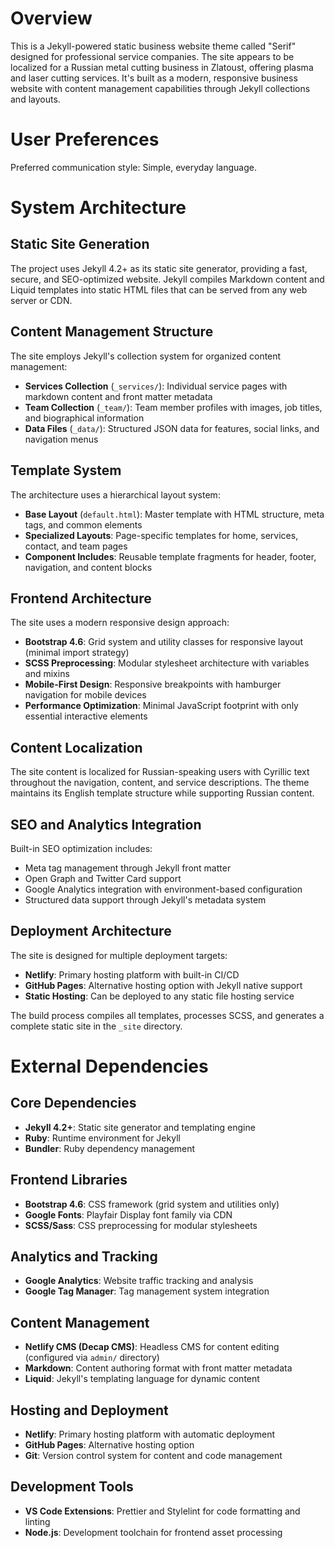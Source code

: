 # Overview

This is a Jekyll-powered static business website theme called "Serif" designed for professional service companies. The site appears to be localized for a Russian metal cutting business in Zlatoust, offering plasma and laser cutting services. It's built as a modern, responsive business website with content management capabilities through Jekyll collections and layouts.

# User Preferences

Preferred communication style: Simple, everyday language.

# System Architecture

## Static Site Generation
The project uses Jekyll 4.2+ as its static site generator, providing a fast, secure, and SEO-optimized website. Jekyll compiles Markdown content and Liquid templates into static HTML files that can be served from any web server or CDN.

## Content Management Structure
The site employs Jekyll's collection system for organized content management:
- **Services Collection** (`_services/`): Individual service pages with markdown content and front matter metadata
- **Team Collection** (`_team/`): Team member profiles with images, job titles, and biographical information
- **Data Files** (`_data/`): Structured JSON data for features, social links, and navigation menus

## Template System
The architecture uses a hierarchical layout system:
- **Base Layout** (`default.html`): Master template with HTML structure, meta tags, and common elements
- **Specialized Layouts**: Page-specific templates for home, services, contact, and team pages
- **Component Includes**: Reusable template fragments for header, footer, navigation, and content blocks

## Frontend Architecture
The site uses a modern responsive design approach:
- **Bootstrap 4.6**: Grid system and utility classes for responsive layout (minimal import strategy)
- **SCSS Preprocessing**: Modular stylesheet architecture with variables and mixins
- **Mobile-First Design**: Responsive breakpoints with hamburger navigation for mobile devices
- **Performance Optimization**: Minimal JavaScript footprint with only essential interactive elements

## Content Localization
The site content is localized for Russian-speaking users with Cyrillic text throughout the navigation, content, and service descriptions. The theme maintains its English template structure while supporting Russian content.

## SEO and Analytics Integration
Built-in SEO optimization includes:
- Meta tag management through Jekyll front matter
- Open Graph and Twitter Card support
- Google Analytics integration with environment-based configuration
- Structured data support through Jekyll's metadata system

## Deployment Architecture
The site is designed for multiple deployment targets:
- **Netlify**: Primary hosting platform with built-in CI/CD
- **GitHub Pages**: Alternative hosting option with Jekyll native support
- **Static Hosting**: Can be deployed to any static file hosting service

The build process compiles all templates, processes SCSS, and generates a complete static site in the `_site` directory.

# External Dependencies

## Core Dependencies
- **Jekyll 4.2+**: Static site generator and templating engine
- **Ruby**: Runtime environment for Jekyll
- **Bundler**: Ruby dependency management

## Frontend Libraries
- **Bootstrap 4.6**: CSS framework (grid system and utilities only)
- **Google Fonts**: Playfair Display font family via CDN
- **SCSS/Sass**: CSS preprocessing for modular stylesheets

## Analytics and Tracking
- **Google Analytics**: Website traffic tracking and analysis
- **Google Tag Manager**: Tag management system integration

## Content Management
- **Netlify CMS (Decap CMS)**: Headless CMS for content editing (configured via `admin/` directory)
- **Markdown**: Content authoring format with front matter metadata
- **Liquid**: Jekyll's templating language for dynamic content

## Hosting and Deployment
- **Netlify**: Primary hosting platform with automatic deployment
- **GitHub Pages**: Alternative hosting option
- **Git**: Version control system for content and code management

## Development Tools
- **VS Code Extensions**: Prettier and Stylelint for code formatting and linting
- **Node.js**: Development toolchain for frontend asset processing